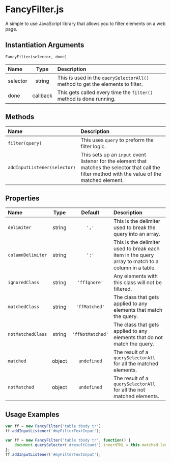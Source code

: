 # FancyFilter.js

A simple to use JavaScript library that allows you to filter elements on a web page.

## Instantiation Arguments
`FancyFilter(selector, done)`

| Name | Type | Description |
| :-- | :-: | :-- |   
| selector | string | This is used in the `querySelectorAll()` method to get the elements to filter.  |
| done | callback | This gets called every time the `filter()` method is done running. |

## Methods
| Name | Description |
| :-- | :-- |  
| `filter(query)` | This uses `query` to preform the filter logic. |
| `addInputListener(selector)` | This sets up an `input` event listener for the element that matches the selector that call the filter method with the value of the matched element. |

## Properties
| Name | Type | Default | Description |
| :-- | :-: | :-: | :-- |  
| `delimiter` | string | `','` | This is the delimiter used to break the query into an array. |
| `columnDelimiter` | string | `':'` | This is the delimiter used to break each item in the query array to match to a column in a table. |
| `ignoredClass` | string | `'ffIgnore'` | Any elements with this class will not be filtered. |
| `matchedClass` | string | `'ffMatched'` | The class that gets applied to any elements that match the query. |
| `notMatchedClass` | string | `'ffNotMatched'` | The class that gets applied to any elements that do not match the query. |
| `matched` | object | `undefined` | The result of a `querySelectorAll` for all the matched elements. |
| `notMatched` | object | `undefined` | The result of a `querySelectorAll` for all the not matched elements. |

## Usage Examples

```javascript
var ff = new FancyFilter('table tbody tr');
ff.addInputListener('#myFilterTextInput');
```

```javascript
var ff = new FancyFilter('table tbody tr', function() {
    document.querySelector('#resultCount').innerHTML = this.matched.length;
};
ff.addInputListener('#myFilterTextInput');
```
